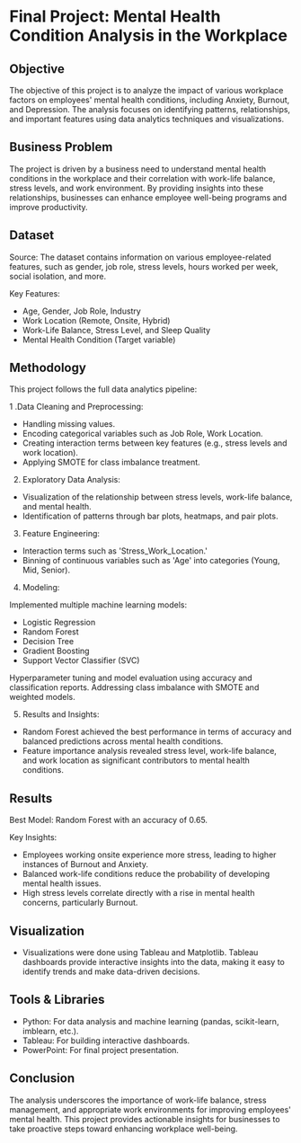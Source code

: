 # Final Project: Mental Health Condition Analysis in the Workplace

## Objective
The objective of this project is to analyze the impact of various workplace factors on employees' mental health conditions, including Anxiety, Burnout, and Depression. The analysis focuses on identifying patterns, relationships, and important features using data analytics techniques and visualizations.

## Business Problem
The project is driven by a business need to understand mental health conditions in the workplace and their correlation with work-life balance, stress levels, and work environment. By providing insights into these relationships, businesses can enhance employee well-being programs and improve productivity.

## Dataset

Source: The dataset contains information on various employee-related features, such as gender, job role, stress levels, hours worked per week, social isolation, and more.

Key Features:

- Age, Gender, Job Role, Industry
- Work Location (Remote, Onsite, Hybrid)
- Work-Life Balance, Stress Level, and Sleep Quality
- Mental Health Condition (Target variable)

## Methodology
This project follows the full data analytics pipeline:

1 .Data Cleaning and Preprocessing:

- Handling missing values.
- Encoding categorical variables such as Job Role, Work Location.
- Creating interaction terms between key features (e.g., stress levels and work location).
- Applying SMOTE for class imbalance treatment.

2. Exploratory Data Analysis:

- Visualization of the relationship between stress levels, work-life balance, and mental health.
- Identification of patterns through bar plots, heatmaps, and pair plots.

3. Feature Engineering:

- Interaction terms such as 'Stress_Work_Location.'
- Binning of continuous variables such as 'Age' into categories (Young, Mid, Senior).

4. Modeling:

Implemented multiple machine learning models:
- Logistic Regression
- Random Forest
- Decision Tree
- Gradient Boosting
- Support Vector Classifier (SVC)

Hyperparameter tuning and model evaluation using accuracy and classification reports.
Addressing class imbalance with SMOTE and weighted models.

5. Results and Insights:

- Random Forest achieved the best performance in terms of accuracy and balanced predictions across mental health conditions.
- Feature importance analysis revealed stress level, work-life balance, and work location as significant contributors to mental health conditions.

## Results

Best Model: Random Forest with an accuracy of 0.65.

Key Insights:

- Employees working onsite experience more stress, leading to higher instances of Burnout and Anxiety.
- Balanced work-life conditions reduce the probability of developing mental health issues.
- High stress levels correlate directly with a rise in mental health concerns, particularly Burnout.

## Visualization
- Visualizations were done using Tableau and Matplotlib. Tableau dashboards provide interactive insights into the data, making it easy to identify trends and make data-driven decisions.

## Tools & Libraries
- Python: For data analysis and machine learning (pandas, scikit-learn, imblearn, etc.).
- Tableau: For building interactive dashboards.
- PowerPoint: For final project presentation.

## Conclusion

The analysis underscores the importance of work-life balance, stress management, and appropriate work environments for improving employees' mental health. This project provides actionable insights for businesses to take proactive steps toward enhancing workplace well-being.

